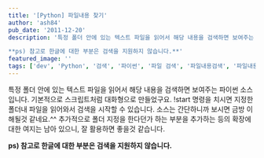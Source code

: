 ```yaml
---
title: '[Python] 파일내용 찾기'
author: 'ash84'
pub_date: '2011-12-20'
description: '특정 폴더 안에 있는 텍스트 파일을 읽어서 해당 내용을 검색하면 보여주는 파이썬 소스입니다. 기본적으로 스크립트처럼 대화형으로 만들었구요. !start 명령을 치시면 지정한 폴더내 파일을 읽어와서 검색을 시작할 수 있습니다. 소스는 간단하니까 보시면 금방 이해될것 같네요.^^ 추가적으로 폴더 지정을 한다던가 하는 부분을 추가하는 등의 확장에 대한 여지는 남아 있으니, 잘 활용하면 좋을것 같습니다. 

**ps) 참고로 한글에 대한 부분은 검색을 지원하지 않습니다.**'
featured_image: ''
tags: ['dev', 'Python', '검색', '파이썬', '파일 검색', '파일내용검색', '파일내용찾기']
---
```


특정 폴더 안에 있는 텍스트 파일을 읽어서 해당 내용을 검색하면 보여주는 파이썬 소스입니다. 기본적으로 스크립트처럼 대화형으로 만들었구요. !start 명령을 치시면 지정한 폴더내 파일을 읽어와서 검색을 시작할 수 있습니다. 소스는 간단하니까 보시면 금방 이해될것 같네요.^^ 추가적으로 폴더 지정을 한다던가 하는 부분을 추가하는 등의 확장에 대한 여지는 남아 있으니, 잘 활용하면 좋을것 같습니다. 

**ps) 참고로 한글에 대한 부분은 검색을 지원하지 않습니다.** 

<script src="https://gist.github.com/2946233.js?file=gistfile1.py"></script>
 

